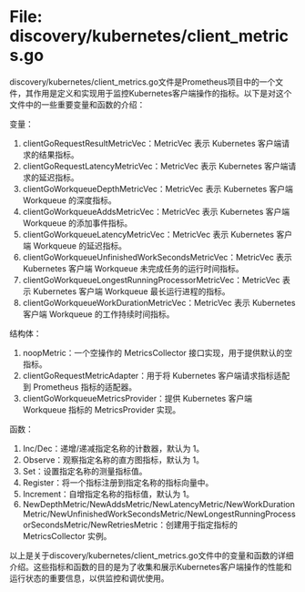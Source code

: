 # File: discovery/kubernetes/client_metrics.go

discovery/kubernetes/client_metrics.go文件是Prometheus项目中的一个文件，其作用是定义和实现用于监控Kubernetes客户端操作的指标。以下是对这个文件中的一些重要变量和函数的介绍：

变量：
1. clientGoRequestResultMetricVec：MetricVec 表示 Kubernetes 客户端请求的结果指标。
2. clientGoRequestLatencyMetricVec：MetricVec 表示 Kubernetes 客户端请求的延迟指标。
3. clientGoWorkqueueDepthMetricVec：MetricVec 表示 Kubernetes 客户端 Workqueue 的深度指标。
4. clientGoWorkqueueAddsMetricVec：MetricVec 表示 Kubernetes 客户端 Workqueue 的添加事件指标。
5. clientGoWorkqueueLatencyMetricVec：MetricVec 表示 Kubernetes 客户端 Workqueue 的延迟指标。
6. clientGoWorkqueueUnfinishedWorkSecondsMetricVec：MetricVec 表示 Kubernetes 客户端 Workqueue 未完成任务的运行时间指标。
7. clientGoWorkqueueLongestRunningProcessorMetricVec：MetricVec 表示 Kubernetes 客户端 Workqueue 最长运行进程的指标。
8. clientGoWorkqueueWorkDurationMetricVec：MetricVec 表示 Kubernetes 客户端 Workqueue 的工作持续时间指标。

结构体：
1. noopMetric：一个空操作的 MetricsCollector 接口实现，用于提供默认的空指标。
2. clientGoRequestMetricAdapter：用于将 Kubernetes 客户端请求指标适配到 Prometheus 指标的适配器。
3. clientGoWorkqueueMetricsProvider：提供 Kubernetes 客户端 Workqueue 指标的 MetricsProvider 实现。

函数：
1. Inc/Dec：递增/递减指定名称的计数器，默认为 1。
2. Observe：观察指定名称的直方图指标，默认为 1。
3. Set：设置指定名称的测量指标值。
4. Register：将一个指标注册到指定名称的指标向量中。
5. Increment：自增指定名称的指标值，默认为 1。
6. NewDepthMetric/NewAddsMetric/NewLatencyMetric/NewWorkDurationMetric/NewUnfinishedWorkSecondsMetric/NewLongestRunningProcessorSecondsMetric/NewRetriesMetric：创建用于指定指标的 MetricsCollector 实例。

以上是关于discovery/kubernetes/client_metrics.go文件中的变量和函数的详细介绍。这些指标和函数的目的是为了收集和展示Kubernetes客户端操作的性能和运行状态的重要信息，以供监控和调优使用。

